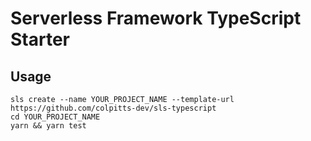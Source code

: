 # Serverless Framework TypeScript Starter

## Usage

```
sls create --name YOUR_PROJECT_NAME --template-url https://github.com/colpitts-dev/sls-typescript
cd YOUR_PROJECT_NAME
yarn && yarn test
```
